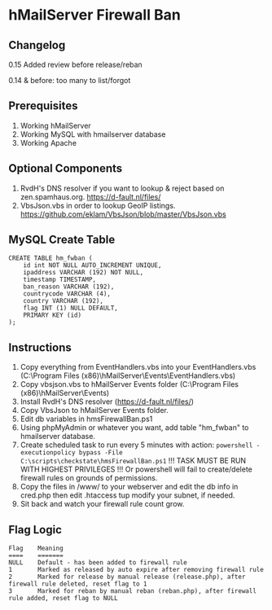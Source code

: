 # hMailServer Firewall Ban

## Changelog

0.15 Added review before release/reban

0.14 & before:  too many to list/forgot

## Prerequisites

1) Working hMailServer
2) Working MySQL with hmailserver database
3) Working Apache


## Optional Components

1) RvdH's DNS resolver if you want to lookup & reject based on zen.spamhaus.org. https://d-fault.nl/files/
2) VbsJson.vbs in order to lookup GeoIP listings. https://github.com/eklam/VbsJson/blob/master/VbsJson.vbs

## MySQL Create Table

```
CREATE TABLE hm_fwban (
	id int NOT NULL AUTO_INCREMENT UNIQUE,
	ipaddress VARCHAR (192) NOT NULL,
	timestamp TIMESTAMP,
	ban_reason VARCHAR (192),
	countrycode VARCHAR (4),
	country VARCHAR (192),
	flag INT (1) NULL DEFAULT,
	PRIMARY KEY (id)
); 
```
   
## Instructions

1) Copy everything from EventHandlers.vbs into your EventHandlers.vbs (C:\Program Files (x86)\hMailServer\Events\EventHandlers.vbs)
2) Copy vbsjson.vbs to hMailServer Events folder (C:\Program Files (x86)\hMailServer\Events)
3) Install RvdH's DNS resolver (https://d-fault.nl/files/)
4) Copy VbsJson to hMailServer Events folder.
5) Edit db variables in hmsFirewallBan.ps1
6) Using phpMyAdmin or whatever you want, add table "hm_fwban" to hmailserver database.
7) Create scheduled task to run every 5 minutes with action: 
```powershell -executionpolicy bypass -File C:\scripts\checkstate\hmsFirewallBan.ps1```
!!! TASK MUST BE RUN WITH HIGHEST PRIVILEGES !!! Or powershell will fail to create/delete firewall rules on grounds of permissions. 
8) Copy the files in /www/ to your webserver and edit the db info in cred.php then edit .htaccess tup modify your subnet, if needed.
9) Sit back and watch your firewall rule count grow.


## Flag Logic

```
Flag	Meaning
====	=======
NULL	Default - has been added to firewall rule
1   	Marked as released by auto expire after removing firewall rule
2   	Marked for release by manual release (release.php), after firewall rule deleted, reset flag to 1
3   	Marked for reban by manual reban (reban.php), after firewall rule added, reset flag to NULL
```
